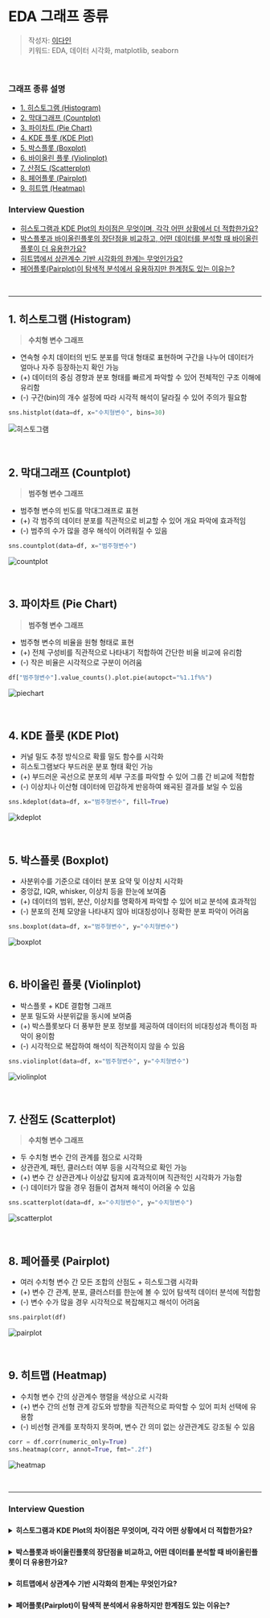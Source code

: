 # EDA 그래프 종류
> 작성자: [이다인](https://github.com/daainn)   
> 키워드: EDA, 데이터 시각화, matplotlib, seaborn

<br>

### 그래프 종류 설명

- [1. 히스토그램 (Histogram)](#1-히스토그램-histogram)
- [2. 막대그래프 (Countplot)](#2-막대그래프-countplot)
- [3. 파이차트 (Pie Chart)](#3-파이차트-pie-chart)
- [4. KDE 플롯 (KDE Plot)](#4-kde-플롯-kde-plot)
- [5. 박스플롯 (Boxplot)](#5-박스플롯-boxplot)
- [6. 바이올린 플롯 (Violinplot)](#6-바이올린-플롯-violinplot)
- [7. 산점도 (Scatterplot)](#7-산점도-scatterplot)
- [8. 페어플롯 (Pairplot)](#8-페어플롯-pairplot)
- [9. 히트맵 (Heatmap)](#9-히트맵-heatmap)

### Interview Question

- [히스토그램과 KDE Plot의 차이점은 무엇이며, 각각 어떤 상황에서 더 적합한가요?](#q1)
- [박스플롯과 바이올린플롯의 장단점을 비교하고, 어떤 데이터를 분석할 때 바이올린플롯이 더 유용한가요?](#q2)
- [히트맵에서 상관계수 기반 시각화의 한계는 무엇인가요?](#q3)
- [페어플롯(Pairplot)이 탐색적 분석에서 유용하지만 한계점도 있는 이유는?](#q4)

<br>

---

## 1. 히스토그램 (Histogram)
> **수치형 변수 그래프**
- 연속형 수치 데이터의 빈도 분포를 막대 형태로 표현하며 구간을 나누어 데이터가 얼마나 자주 등장하는지 확인 가능
- (+) 데이터의 중심 경향과 분포 형태를 빠르게 파악할 수 있어 전체적인 구조 이해에 유리함
- (-) 구간(bin)의 개수 설정에 따라 시각적 해석이 달라질 수 있어 주의가 필요함

```python
sns.histplot(data=df, x="수치형변수", bins=30)
```

![히스토그램](../assets/eda/histogram.png)

<br>


## 2. 막대그래프 (Countplot)
> **범주형 변수 그래프**
- 범주형 변수의 빈도를 막대그래프로 표현
- (+) 각 범주의 데이터 분포를 직관적으로 비교할 수 있어 개요 파악에 효과적임
- (-) 범주의 수가 많을 경우 해석이 어려워질 수 있음

```python
sns.countplot(data=df, x="범주형변수")
```

![countplot](../assets/eda/countplot.png)

<br>

## 3. 파이차트 (Pie Chart)
> **범주형 변수 그래프**
- 범주형 변수의 비율을 원형 형태로 표현
- (+) 전체 구성비를 직관적으로 나타내기 적합하여 간단한 비율 비교에 유리함
- (-) 작은 비율은 시각적으로 구분이 어려움

```python
df["범주형변수"].value_counts().plot.pie(autopct="%1.1f%%")
```

![piechart](../assets/eda/piechart.png)

<br>



## 4. KDE 플롯 (KDE Plot)
- 커널 밀도 추정 방식으로 확률 밀도 함수를 시각화
- 히스토그램보다 부드러운 분포 형태 확인 가능
- (+) 부드러운 곡선으로 분포의 세부 구조를 파악할 수 있어 그룹 간 비교에 적합함
- (-) 이상치나 이산형 데이터에 민감하게 반응하여 왜곡된 결과를 보일 수 있음

```python
sns.kdeplot(data=df, x="범주형변수", fill=True)
```

![kdeplot](../assets/eda/kdeplot.png)

<br>

## 5. 박스플롯 (Boxplot)
- 사분위수를 기준으로 데이터 분포 요약 및 이상치 시각화
- 중앙값, IQR, whisker, 이상치 등을 한눈에 보여줌
- (+) 데이터의 범위, 분산, 이상치를 명확하게 파악할 수 있어 비교 분석에 효과적임
- (-) 분포의 전체 모양을 나타내지 않아 비대칭성이나 정확한 분포 파악이 어려움

```python
sns.boxplot(data=df, x="범주형변수", y="수치형변수")
```

![boxplot](../assets/eda/boxplot.png)


<br>

## 6. 바이올린 플롯 (Violinplot)
- 박스플롯 + KDE 결합형 그래프
- 분포 밀도와 사분위값을 동시에 보여줌
- (+) 박스플롯보다 더 풍부한 분포 정보를 제공하여 데이터의 비대칭성과 특이점 파악이 용이함
- (-) 시각적으로 복잡하여 해석이 직관적이지 않을 수 있음

```python
sns.violinplot(data=df, x="범주형변수", y="수치형변수")
```

![violinplot](../assets/eda/Violinplot.png)


<br>

## 7. 산점도 (Scatterplot)
> **수치형 변수 그래프**
- 두 수치형 변수 간의 관계를 점으로 시각화
- 상관관계, 패턴, 클러스터 여부 등을 시각적으로 확인 가능
- (+) 변수 간 상관관계나 이상값 탐지에 효과적이며 직관적인 시각화가 가능함
- (-) 데이터가 많을 경우 점들이 겹쳐져 해석이 어려울 수 있음

```python
sns.scatterplot(data=df, x="수치형변수", y="수치형변수")
```

![scatterplot](../assets/eda/scatterplot.png)


<br>

## 8. 페어플롯 (Pairplot)
- 여러 수치형 변수 간 모든 조합의 산점도 + 히스토그램 시각화
- (+) 변수 간 관계, 분포, 클러스터를 한눈에 볼 수 있어 탐색적 데이터 분석에 적합함
- (-) 변수 수가 많을 경우 시각적으로 복잡해지고 해석이 어려움

```python
sns.pairplot(df)
```

![pairplot](../assets/eda/Pairplot.png)


<br>

## 9. 히트맵 (Heatmap)
- 수치형 변수 간의 상관계수 행렬을 색상으로 시각화
- (+) 변수 간의 선형 관계 강도와 방향을 직관적으로 파악할 수 있어 피처 선택에 유용함
- (-) 비선형 관계를 포착하지 못하며, 변수 간 의미 없는 상관관계도 강조될 수 있음

```python
corr = df.corr(numeric_only=True)
sns.heatmap(corr, annot=True, fmt=".2f")
```

![heatmap](../assets/eda/heatmap.png)

<br>

---

### Interview Question



<h3 id="q1"></h3>
<details>
<summary><strong>히스토그램과 KDE Plot의 차이점은 무엇이며, 각각 어떤 상황에서 더 적합한가요?</strong></summary>

- 히스토그램은 구간(bin)을 기준으로 빈도를 막대 형태로 표현하는 반면, KDE Plot은 부드러운 곡선으로 분포를 나타냄  
- 히스토그램은 직관적이고 이상치에 강하지만, KDE는 분포의 형태(비대칭, 다봉 등)를 더 정밀하게 파악할 수 있음  
- 예: 단순 분포 파악 → 히스토그램 / 정규성 검정 또는 분포 비교 → KDE Plot

</details>


<h3 id="q2"></h3>
<details>
<summary><strong>박스플롯과 바이올린플롯의 장단점을 비교하고, 어떤 데이터를 분석할 때 바이올린플롯이 더 유용한가요?</strong></summary>

- 박스플롯은 사분위수 중심으로 요약값과 이상치를 보여주며 해석이 간단함  
- 바이올린플롯은 KDE 기반으로 분포 밀도까지 보여주므로 비대칭 분포나 다봉 분포 파악에 유리함  
- 이상치 존재 여부 파악 → 박스플롯 / 분포의 형태까지 파악 → 바이올린플롯

</details>

<h3 id="q3"></h3>
<details>
<summary><strong>히트맵에서 상관계수 기반 시각화의 한계는 무엇인가요?</strong></summary>

- 히트맵은 변수 간 선형 관계만 포착 가능하며, 비선형 관계는 간과됨  
- 상관관계가 높더라도 인과관계는 보장되지 않음 → 해석에 주의 필요  
- 데이터의 규모가 크거나, 의미 없는 상관이 강조될 경우 과잉 해석 우려가 있음

</details>

<h3 id="q4"></h3>
<details>
<summary><strong>페어플롯(Pairplot)이 탐색적 분석에서 유용하지만 한계점도 있는 이유는?</strong></summary>

- 수치형 변수 간의 관계를 전체적으로 시각화할 수 있어 개요 파악에 유리함  
- 변수 수가 많을수록 시각적으로 복잡해지고 해석이 어려워짐  
- 데이터가 너무 많으면 겹쳐진 점들로 인해 유의미한 패턴을 놓칠 수 있음

</details>